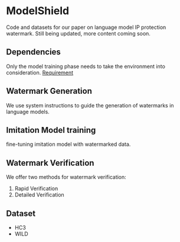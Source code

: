 
# ModelShield

Code and datasets for our paper on language model IP protection watermark.
Still being updated, more content coming soon.

## Dependencies
Only the model training phase needs to take the environment into consideration. [ Requirement](https://github.com/amaoku/ModelShield/blob/master/Imitation_Model_training/train/requirements.txt)

## Watermark Generation
We use system instructions to guide the generation of watermarks in language models.

## Imitation Model training
fine-tuning imitation model with watermarked data.

## Watermark Verification
We offer two methods for watermark verification:
1. Rapid Verification
2. Detailed Verification

## Dataset
- HC3
- WILD
